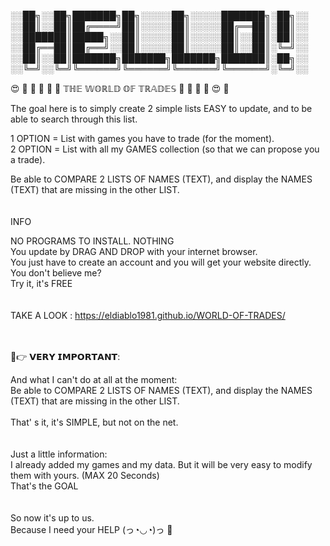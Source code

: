 
░░██╗░░██╗███████╗██╗░░░░░██╗░░░░░███████╗░██╗░░
░░██║░░██║██╔════╝██║░░░░░██║░░░░░██╔══██║░██║░░
░░███████║█████╗░░██║░░░░░██║░░░░░██║░░██║░██║░░
░░██╔══██║██╔══╝░░██║░░░░░██║░░░░░██║░░██║░╚═╝░░
░░██║░░██║███████╗███████╗███████╗███████║░██╗░░
░░╚═╝░░╚═╝╚══════╝╚══════╝╚══════╝╚══════╝░╚═╝░░ 

😍 🤩 🔶 🔷 🔸 🔹 𝕋ℍ𝔼 𝕎𝕆ℝ𝕃𝔻 𝕆𝔽 𝕋ℝ𝔸𝔻𝔼𝕊 🔹 🔸 🔷 🔶 😍 🤩

The goal here is to simply create 2 simple lists EASY to update, and to be able to search through this list.<br> 

1 OPTION  = List with games you have to trade (for the moment).<br>
2 OPTION = List with all my GAMES collection (so that we can propose you a trade).<br>

Be able to COMPARE 2 LISTS OF NAMES (TEXT), and display the NAMES (TEXT) that are missing in the other LIST.<br>
<br>
<br>
INFO<br>

NO PROGRAMS TO INSTALL. NOTHING<br>
You update by DRAG AND DROP with your internet browser.<br>
You just have to create an account and you will get your website directly.<br>
You don't believe me?<br>
Try it, it's FREE<br>
<br>
<br>TAKE A LOOK : https://eldiablo1981.github.io/WORLD-OF-TRADES/<br>
<br>
<br>

💋👉 𝗩𝗘𝗥𝗬 𝗜𝗠𝗣𝗢𝗥𝗧𝗔𝗡𝗧:<br>

And what I can't do at all at the moment:<br>
Be able to COMPARE 2 LISTS OF NAMES (TEXT), and display the NAMES (TEXT) that are missing in the other LIST.<br>
<br>
That' s it, it's SIMPLE, but not on the net.<br>
<br>
<br>
Just a little information:<br>
I already added my games and my data. But it will be very easy to modify them with yours. (MAX 20 Seconds)<br>
That's the GOAL<br>
<br>
<br>
So now it's up to us.<br>
Because I need your HELP  (っ◔◡◔)っ 💖
